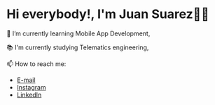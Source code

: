 # Hi everybody!, I'm Juan Suarez👋👋

🌱 I’m currently learning Mobile App Development,

📚 I'm currently studying Telematics engineering,

📫 How to reach me:

- [E-mail](mailto://juansebastiansuarez28@gmail.com)
- [Instagram](https://www.instagram.com/juanse_dev/)
- [LinkedIn](https://github.com/JuanSuarezZ/)

<!-- 
<ul>
<li>📧[E-mail](mailto://juansebastiansuarez28@gmail.com)</li>
<li>🤳[Instagram](https://www.instagram.com/juanse_dev/)</li>
<li>🔗[LinkedIn](https://www.linkedin.com/in/juan-suarez-contreras-8a4793222/) </li>
</ul> -->

